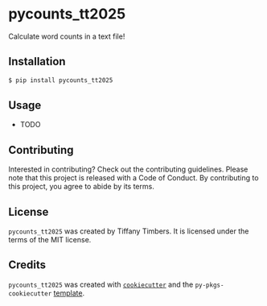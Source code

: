 # pycounts_tt2025

Calculate word counts in a text file!

## Installation

```bash
$ pip install pycounts_tt2025
```

## Usage

- TODO

## Contributing

Interested in contributing? Check out the contributing guidelines. Please note that this project is released with a Code of Conduct. By contributing to this project, you agree to abide by its terms.

## License

`pycounts_tt2025` was created by Tiffany Timbers. It is licensed under the terms of the MIT license.

## Credits

`pycounts_tt2025` was created with [`cookiecutter`](https://cookiecutter.readthedocs.io/en/latest/) and the `py-pkgs-cookiecutter` [template](https://github.com/py-pkgs/py-pkgs-cookiecutter).
